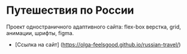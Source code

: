 # Путешествия по России
Проект одностраничного адаптивного сайта: flex-box верстка, grid, анимации, шрифты, figma.
* [Ссылка на сайт] (https://olga-feelsgood.github.io/russian-travel/)
